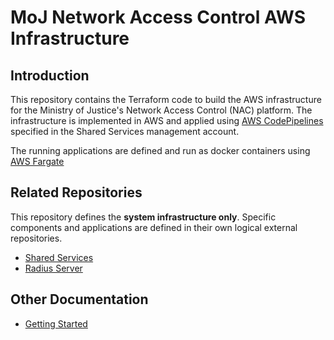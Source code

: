# MoJ Network Access Control AWS Infrastructure

## Introduction

This repository contains the Terraform code to build the AWS infrastructure for the Ministry of Justice's Network Access Control (NAC) platform. The infrastructure is implemented in AWS and applied using [AWS CodePipelines](https://aws.amazon.com/codepipeline/) specified in the Shared Services management account.

The running applications are defined and run as docker containers using [AWS Fargate](https://aws.amazon.com/fargate/)

## Related Repositories

This repository defines the **system infrastructure only**. Specific components and applications are defined in their own logical external repositories.

- [Shared Services](https://github.com/ministryofjustice/staff-device-shared-services-infrastructure)
- [Radius Server](https://github.com/ministryofjustice/network-access-control-server)

## Other Documentation

- [Getting Started](documentation/getting-started.md)

